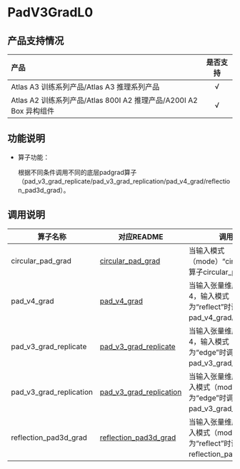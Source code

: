 # PadV3GradL0

## 产品支持情况

| 产品                                                         | 是否支持 |
| :----------------------------------------------------------- | :------: |
| <term>Atlas A3 训练系列产品/Atlas A3 推理系列产品</term>     |    √     |
| <term>Atlas A2 训练系列产品/Atlas 800I A2 推理产品/A200I A2 Box 异构组件</term> |    √     |

## 功能说明

- 算子功能：
  
  根据不同条件调用不同的底层padgrad算子（pad_v3_grad_replicate/pad_v3_grad_replication/pad_v4_grad/reflection_pad3d_grad）。

## 调用说明
  
  | 算子名称 | 对应README                                                        |调用条件     |
  |--------------|------------------------------------------------------------------------|-------------------------|
  | circular_pad_grad | [circular_pad_grad](../circular_pad_grad/README.md) |当输入模式（mode）“circular”时调用算子circular_pad_grad。|
  | pad_v4_grad | [pad_v4_grad](../pad_v4_grad/README.md) |当输入张量维度小于等于4，输入模式（mode）为“reflect”时调用算子pad_v4_grad。|
  | pad_v3_grad_replicate | [pad_v3_grad_replicate](../pad_v3_grad_replicate/README.md) |当输入张量维度小于等于4，输入模式（mode）为“edge”时调用算子pad_v3_grad_replicate。|
  | pad_v3_grad_replication | [pad_v3_grad_replication](../pad_v3_grad_replication/README.md) |当输入张量维度等于5，输入模式（mode）为“edge”时调用算子pad_v3_grad_replication。|
  | reflection_pad3d_grad | [reflection_pad3d_grad](../reflection_pad3d_grad/README.md) |当输入张量维度等于5，输入模式（mode）为“reflect”时调用算子reflection_pad_3d_grad。|
